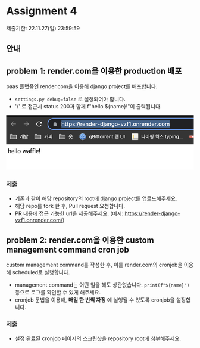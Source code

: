 # Assignment 4

제출기한: 22.11.27(일) 23:59:59

## 안내


## problem 1: render.com을 이용한 production 배포

paas 플랫폼인 render.com을 이용해 django project를 배포합니다.

- `settings.py debug=false` 로 설정되어야 합니다.
- '/' 로 접근시 status 200과 함께 f"hello ${name}!"이 출력됩니다.

![예시](./%EC%98%88%EC%8B%9C.png) 

### 제출
- 기존과 같이 해당 repository의 root에 django project를 업로드해주세요.
- 해당 repo를 fork 한 후, Pull request 요청합니다.
- PR 내용에 접근 가능한 url을 제공해주세요. (예시: https://render-django-vzf1.onrender.com/)

## problem 2: render.com을 이용한 custom management command cron job

custom management command를 작성한 후, 이를 render.com의 cronjob을 이용해 scheduled로 실행합니다.

- management command는 어떤 일을 해도 상관없습니다. `print(f"${name}")` 등으로 로그를 확인할 수 있게 해주세요.
- cronjob 문법을 이용해, **매일 한 번씩 자정** 에 실행될 수 있도록 cronjob을 설정합니다.


### 제출
- 설정 완료된 cronjob 페이지의 스크린샷을 repository root에 첨부해주세요.
